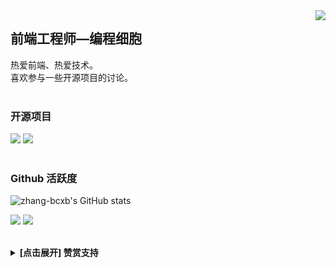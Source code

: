 <img align="right" src="https://count.getloli.com/get/@:Minori-ty?theme=rule34">

## 前端工程师—编程细胞

热爱前端、热爱技术。<br>喜欢参与一些开源项目的讨论。
<br><br>

### 开源项目

[![](https://github-readme-stats.vercel.app/api/pin/?username=zhang-bcxb&repo=50-Case-Studies&show_icons=true&bg_color=30,e96443,904e95&title_color=fff&text_color=fff&icon_color=fff)](https://github.com/zhang-bcxb/50-Case-Studies)
[![](https://github-readme-stats.vercel.app/api/pin/?username=zhang-bcxb&repo=zhang-web-template-github&show_icons=true&bg_color=30,e96443,904e95&title_color=fff&text_color=fff&icon_color=fff)](https://github.com/zhang-bcxb/zhang-web-template-github)
<br><br>

### Github 活跃度

![zhang-bcxb's GitHub stats](https://github-readme-stats.vercel.app/api?username=zhang-bcxb&show_icons=true&bg_color=30,e96443,904e95&title_color=fff&text_color=fff&icon_color=fff)

![](https://github-readme-stats.vercel.app/api/top-langs/?username=zhang-bcxb&langs_count=6&show_icons=true&bg_color=30,e96443,904e95&title_color=fff&text_color=fff&icon_color=fff)
![](https://github-readme-stats.vercel.app/api/top-langs/?username=zhang-bcxb&layout=compact&langs_count=6&show_icons=true&bg_color=30,e96443,904e95&title_color=fff&text_color=fff&icon_color=fff)
<br><br>

<details><summary><strong>[点击展开] 赞赏支持 </strong></summary>

<img align="center" src="img/微信.jpg" alt="微信赞赏" width="30%">
<img align="center" src="img/支付宝.jpg" alt="支付宝赞赏" width="30%">
  
</details>